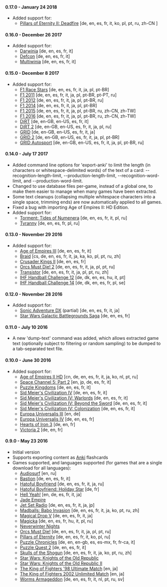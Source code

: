 #### 0.17.0 - January 24 2018
* Added support for:
  * [Pillars of Eternity II: Deadfire](http://store.steampowered.com/app/560130/) \[de, en, es, fr, it, ko, pl, pt, ru, zh-CN \]

#### 0.16.0 - December 26 2017
* Added support for:
	* [Darwinia](http://store.steampowered.com/app/1500/) \[de, en, es, fr, it\]
	* [Defcon](http://store.steampowered.com/app/1520/) \[de, en, es, fr, it\]
	* [Multiwinia](http://store.steampowered.com/app/1530/) \[de, en, es, fr, it\]

#### 0.15.0 - December 8 2017
* Added support for:
    * [F1 Race Stars](http://store.steampowered.com/app/203680/F1_RACE_STARS/) \[de, en, es, fr, it, ja, pl, pt-BR\]
    * [F1 2011](http://store.steampowered.com/app/44360/F1_2011/) \[de, en, es, fr, it, ja, pl, pt-BR, pt-PT, ru\]
    * [F1 2012](http://store.steampowered.com/app/208500/F1_2012/) \[de, en, es, fr, it, ja, pl, pt-BR, ru\]
    * [F1 2014](http://store.steampowered.com/app/226580/F1_2014/) \[de, en, es, fr, it, ja, pl, pt-BR\]
    * [F1 2015](http://store.steampowered.com/app/286570/F1_2015/) \[de, en, es, fr, it, ja, pl, pt-BR, ru, zh-CN, zh-TW\]
    * [F1 2016](http://store.steampowered.com/app/391040/F1_2016/) \[de, en, es, fr, it, ja, pl, pt-BR, ru, zh-CN, zh-TW\]
    * [DiRT](http://store.steampowered.com/app/11440/) \[de, en-GB, en-US, es, fr, it\]
    * [DiRT 2](http://store.steampowered.com/app/12840/) \[de, en-GB, en-US, es, fr, it, ja, pl, ru\]
    * [GRID](http://store.steampowered.com/app/12750/) \[de, en-GB, en-US, es, fr, it, ja\]
    * [GRID 2](http://store.steampowered.com/app/44350/GRID_2/) \[de, en-GB, en-US, es, fr, it, ja, pl, pt-BR\]
    * [GRID Autosport](http://store.steampowered.com/app/255220/GRID_Autosport/) \[de, en-GB, en-US, es, fr, it, ja, pl, pt-BR, ru\]

#### 0.14.0 - July 17 2017
* Added command line options for 'export-anki' to limit the length (in characters or whitespace-delimited words) of the text of a card: --recognition-length-limit, --production-length-limit, --recognition-word-limit, and --production-word-limit.
* Changed to use database files per-game, instead of a global one, to make them easier to manage when many games have been extracted.
* Some text cleanups (collapsing multiple whitespace characters into a single space, trimming ends) are now automatically applied to all games.
* Fixed a bug with importing Age of Empires II: HD Edition.
* Added support for:
    * [Torment: Tides of Numenera](http://store.steampowered.com/app/272270/Torment_Tides_of_Numenera/) \[de, en, es, fr, it, pl, ru\]
	* [Tyranny](http://store.steampowered.com/app/362960/Tyranny/) \[de, en, es, fr, pl, ru\]

#### 0.13.0 - November 29 2016
* Added support for:
    * [Age of Empires III](http://store.steampowered.com/app/105450/) \[de, en, es, fr, it\]
    * [Braid](http://store.steampowered.com/app/26800/) \[cs, de, en, es, fr, it, ja, ka, ko, pl, pt, ru, zh\]
    * [Crusader Kings II](http://store.steampowered.com/app/203770/) \[de, en, es, fr\]
    * [Orcs Must Die! 2](http://store.steampowered.com/app/201790/) \[de, en, es, fr, it, ja, pl, pt, ru\]
    * [Transistor](http://store.steampowered.com/app/237930/) \[de, en, es, fr, it, ja, pl, pt, ru, zh]
    * [IHF Handball Challenge 12](http://store.steampowered.com/app/283490/) \[de, dk, en, es, hu, it, pt\]
    * [IHF Handball Challenge 14](http://store.steampowered.com/app/279460/) \[de, dk, en, es, fr, pl, se\]

#### 0.12.0 - November 28 2016
* Added support for:
    * [Sonic Adventure DX](http://store.steampowered.com/app/71250/) (partial) \[de, en, es, fr, it, ja\]
	* [Star Wars Galactic Battlegrounds Saga](http://store.steampowered.com/app/356500/) \[de, en, es, fr\]

#### 0.11.0 - July 10 2016
* A new 'dump-text' command was added, which allows extracted game text (optionally subject to filtering or 
random sampling) to be dumped to a tab-separated text file.

#### 0.10.0 - June 30 2016
* Added support for:
  * [Age of Empires II HD](http://store.steampowered.com/app/221380/) \[cn, de, en, es, fr, it, ja, ko, nl, pt, ru\]
  * [Space Channel 5: Part 2](http://store.steampowered.com/app/71260/) \[en, jp, de, es, fr, it\]
  * [Puzzle Kingdoms](http://store.steampowered.com/app/23700/) \[de, en, es, fr, it\]
  * [Sid Meier's Civilization IV](http://store.steampowered.com/app/3900/) \[de, en, es, fr, it\]
  * [Sid Meier's Civilization IV: Warlords](http://store.steampowered.com/app/3990/) \[de, en, es, fr, it\]
  * [Sid Meier's Civilization IV: Beyond the Sword](http://store.steampowered.com/app/8800/) \[de, en, es, fr, it\]
  * [Sid Meier's Civilization IV: Colonization](http://store.steampowered.com/app/16810/) \[de, en, es, fr, it\]
  * [Europa Universalis III](http://store.steampowered.com/app/25800/) \[en, de\]
  * [Europa Universalis IV](http://store.steampowered.com/app/236850/) \[de, en, es, fr\]
  * [Hearts of Iron 3](http://store.steampowered.com/app/25890/) \[de, en, fr\]
  * [Victoria 2](http://store.steampowered.com/app/42960/) \[de, en, fr\]

#### 0.9.0 - May 23 2016
* Initial version
* Supports exporting content as [Anki](http://ankisrs.net/) flashcards
* Games supported, and languages supported (for games that are a single download for all languages):
  * [Audiosurf](http://store.steampowered.com/app/12900/) \[en, ru\]
  * [Bastion](http://store.steampowered.com/app/107100/) \[de, en, es, fr, it\]
  * [Hatoful Boyfriend](http://store.steampowered.com/app/310080/) \[de, en, es, fr, it, ja, ru\]
  * [Hatoful Boyfriend: Holiday Star](http://store.steampowered.com/app/377080/) \[de, fr\]
  * [Hell Yeah!](http://store.steampowered.com/app/205230/) \[en, de, es, fr, it, ja\]
  * [Jade Empire](http://store.steampowered.com/app/7110/) 
  * [Jet Set Radio](http://store.steampowered.com/app/205950/) \[de, en, es, fr, it, ja, jp\]
  * [Madballs: Babo Invasion](http://store.steampowered.com/app/25700/) \[de, en, es, fr, it, ja, ko, pt, ru, zh\]
  * [Magical Drop V](http://store.steampowered.com/app/204960/) \[de, en, es, fr, it, ja\]
  * [Magicka](http://store.steampowered.com/app/42910/) \[de, en, es, fr, hu, it, pl, ru\]
  * [Neverwinter Nights](https://www.gog.com/game/neverwinter_nights_diamond_edition)
  * [Orcs Must Die!](http://store.steampowered.com/app/102600/) \[de, en, es, fr, it, ja, pl, pt, ru\]
  * [Pillars of Eternity](http://store.steampowered.com/app/291650/) \[de, en, es, fr, it, ko, pl, ru\]
  * [Puzzle Chronicles](http://store.steampowered.com/app/19020/) \[de, en, en-gb, es, es-mx, fr, fr-ca, it\]
  * [Puzzle Quest 2](http://store.steampowered.com/app/47540/) \[de, en, es, fr, it\]
  * [Skulls of the Shogun](http://store.steampowered.com/app/228960/) \[de, en, es, fr, it, ja, ko, pt, ru, zh\]
  * [Star Wars: Knights of the Old Republic](http://store.steampowered.com/app/32370)
  * [Star Wars: Knights of the Old Republic II](http://store.steampowered.com/app/208580/)
  * [The King of Fighters '98 Ultimate Match](http://store.steampowered.com/app/222420/) \[en, ja\]
  * [The King of Fighters 2002 Unlimited Match](http://store.steampowered.com/app/222440/) \[en, ja\]
  * [Worms Armageddon](http://store.steampowered.com/app/217200/) \[de, en, es, fr, it, nl, pt, ru, sv\]
